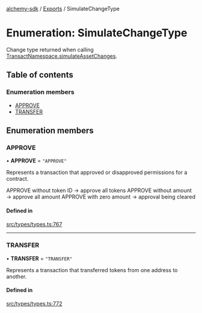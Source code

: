 [alchemy-sdk](../README.md) / [Exports](../modules.md) / SimulateChangeType

# Enumeration: SimulateChangeType

Change type returned when calling [TransactNamespace.simulateAssetChanges](../classes/TransactNamespace.md#simulateassetchanges).

## Table of contents

### Enumeration members

- [APPROVE](SimulateChangeType.md#approve)
- [TRANSFER](SimulateChangeType.md#transfer)

## Enumeration members

### APPROVE

• **APPROVE** = `"APPROVE"`

Represents a transaction that approved or disapproved permissions for a
contract.

APPROVE without token ID → approve all tokens
APPROVE without amount → approve all amount
APPROVE with zero amount → approval being cleared

#### Defined in

[src/types/types.ts:767](https://github.com/alchemyplatform/alchemy-sdk-js/blob/7ae04a5/src/types/types.ts#L767)

___

### TRANSFER

• **TRANSFER** = `"TRANSFER"`

Represents a transaction that transferred tokens from one address to another.

#### Defined in

[src/types/types.ts:772](https://github.com/alchemyplatform/alchemy-sdk-js/blob/7ae04a5/src/types/types.ts#L772)
